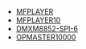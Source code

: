 * [MFPLAYER](mfplayer/MFPlayer.md)
* [MFPLAYER10](mfplayer/MFPlayer10.md)
* [DMXM8852-SPI-6](dmxm8852-spi-6/DMXM8852-SPI-6.md)
* [OPMASTER10000](opmaster10000/OPMASTER10000.md)
